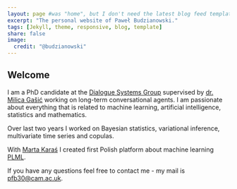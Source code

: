 ```yaml
---
layout: page #was "home", but I don't need the latest blog feed template on the homepage
excerpt: "The personal website of Paweł Budzianowski."
tags: [Jekyll, theme, responsive, blog, template]
share: false
image:
  credit: "@budzianowski"
---
```


## Welcome

I am a PhD candidate at the [Dialogue Systems Group](http://mi.eng.cam.ac.uk/research/dialogue/) supervised by [dr. Milica Gašić](https://mi.eng.cam.ac.uk/~mg436) working on long-term conversational agents. I am passionate about everything that is related to machine learning, artificial intelligence, statistics and mathematics. 

Over last two years I worked on Bayesian statistics, variational inference, multivariate time series and copulas.

With [Marta Karaś](https://statsox.github.io/) I created first Polish platform about machine learning [PLML](https://plml17.github.io).

If you have any questions feel free to contact me - my mail is pfb30@cam.ac.uk.
